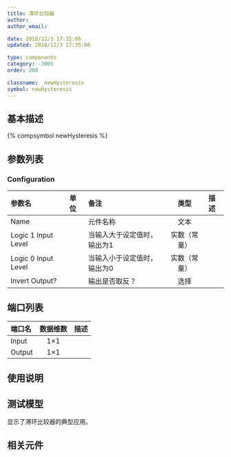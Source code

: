 ```yaml
---
title: 滞环比较器
author: 
author_email:

date: 2018/12/3 17:35:06
updated: 2018/12/3 17:35:06

type: components
category: -3005
order: 200

classname: _newHysteresis
symbol: newHysteresis
---
```

## 基本描述
{% compsymbol newHysteresis %}

## 参数列表
### Configuration
| 参数名 | 单位 | 备注 | 类型 | 描述 |
| :--- | :--- | :--- | :--: | :--- |
| Name |  | 元件名称 | 文本 |  |
| Logic 1 Input Level |  | 当输入大于设定值时，输出为1 | 实数（常量） |  |
| Logic 0 Input Level |  | 当输入小于设定值时，输出为0 | 实数（常量） |  |
| Invert Output? |  | 输出是否取反？ | 选择 |  |


## 端口列表

| 端口名 | 数据维数 | 描述 |
| :--- | :--:  | :--- |
| Input | 1×1 | |                   
| Output | 1×1 | |                   

## 使用说明


## 测试模型
[<test name>](<test link>)显示了滞环比较器的典型应用。

## 相关元件



